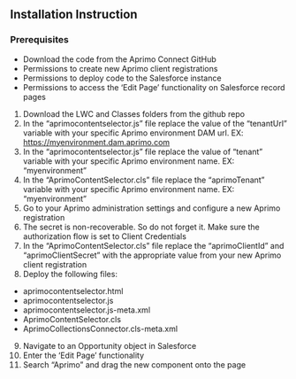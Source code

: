 ## Installation Instruction 

 

### Prerequisites 

- Download the code from the Aprimo Connect GitHub 
- Permissions to create new Aprimo client registrations 
- Permissions to deploy code to the Salesforce instance 
- Permissions to access the ‘Edit Page’ functionality on Salesforce record pages 

 

1) Download the LWC and Classes folders from the github repo 
2) In the “aprimocontentselector.js” file replace the value of the “tenantUrl” variable with your specific Aprimo environment DAM url. EX: https://myenvironment.dam.aprimo.com 
3) In the “aprimocontentselector.js” file replace the value of “tenant” variable with your specific Aprimo environment name. EX: “myenvironment” 
4) In the “AprimoContentSelector.cls” file replace the “aprimoTenant” variable with your specific Aprimo environment name. EX: “myenvironment” 
5) Go to your Aprimo administration settings and configure a new Aprimo registration  
6) The secret is non-recoverable. So do not forget it. Make sure the authorization flow is set to Client Credentials 
7) In the “AprimoContentSelector.cls” file replace the “aprimoClientId” and “aprimoClientSecret” with the appropriate value from your new Aprimo client registration 
8) Deploy the following files: 

- aprimocontentselector.html 
- aprimocontentselector.js 
- aprimocontentselector.js-meta.xml 
- AprimoContentSelector.cls 
- AprimoCollectionsConnector.cls-meta.xml

9) Navigate to an Opportunity object in Salesforce 
10) Enter the ‘Edit Page’ functionality 
11) Search “Aprimo” and drag the new component onto the page 
